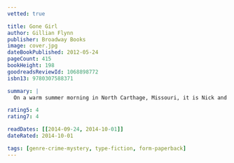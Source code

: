 ```yaml
---
vetted: true

title: Gone Girl
author: Gillian Flynn
publisher: Broadway Books
image: cover.jpg
dateBookPublished: 2012-05-24
pageCount: 415
bookHeight: 198
goodreadsReviewId: 1068898772
isbn13: 9780307588371

summary: |
  On a warm summer morning in North Carthage, Missouri, it is Nick and Amy Dunne's fifth wedding anniversary. Presents are being wrapped and reservations are being made when Nick's clever and beautiful wife disappears. Husband-of-the-Year Nick isn't doing himself any favours with cringe-worthy daydreams about the slope and shape of his wife's head, but passages from Amy's diary reveal the alpha-girl perfectionist could have put anyone dangerously on edge. Under mounting pressure from the police and the media - as well as Amy's fiercely doting parents--the town golden boy parades an endless series of lies, deceits, and inappropriate behaviour. Nick is oddly evasive, and he's definitely bitter - but is he really a killer?

rating5: 4
rating7: 4

readDates: [[2014-09-24, 2014-10-01]]
dateRated: 2014-10-01

tags: [genre-crime-mystery, type-fiction, form-paperback]
---
```

